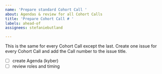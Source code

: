 ```yaml
---
name: 'Prepare standard Cohort Call '
about: Agendas & review for all Cohort Calls
title: 'Prepare Cohort Call # '
labels: ahead-of
assignees: stefaniebutland

---
```


This is the same for every Cohort Call except the last. Create one issue for every Cohort Call and add the Call number to the issue title.

- [ ] create Agenda (kyber)
- [ ] review roles and timing
